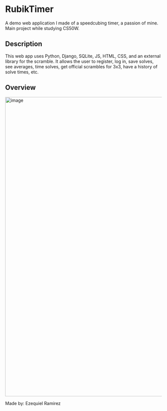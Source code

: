 <h1>RubikTimer</h1>
A demo web application I made of a speedcubing timer, a passion of mine. Main project while studying CS50W.

<h2>Description</h2>
This web app uses Python, Django, SQLite, JS, HTML, CSS, and an external library for the scramble. 
It allows the user to register, log in, save solves, see averages, time solves, get official scrambles for 3x3, have a history of solve times, etc.

<h2>Overview</h2>

<img width="1919" height="960" alt="image" src="https://github.com/user-attachments/assets/8fd99eb9-91e2-4176-b9b0-f3637b155738" />

Made by: Ezequiel Ramirez

